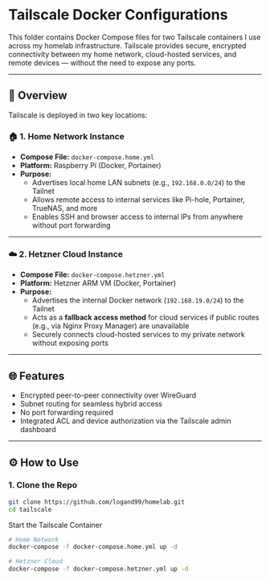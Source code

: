 # Tailscale Docker Configurations

This folder contains Docker Compose files for two Tailscale containers I use across my homelab infrastructure. Tailscale provides secure, encrypted connectivity between my home network, cloud-hosted services, and remote devices — without the need to expose any ports.

---

## 🔧 Overview

Tailscale is deployed in two key locations:

### 🏠 1. Home Network Instance
- **Compose File:** `docker-compose.home.yml`
- **Platform:** Raspberry Pi (Docker, Portainer)
- **Purpose:**
  - Advertises local home LAN subnets (e.g., `192.168.0.0/24`) to the Tailnet
  - Allows remote access to internal services like Pi-hole, Portainer, TrueNAS, and more
  - Enables SSH and browser access to internal IPs from anywhere without port forwarding

---

### ☁️ 2. Hetzner Cloud Instance
- **Compose File:** `docker-compose.hetzner.yml`
- **Platform:** Hetzner ARM VM (Docker, Portainer)
- **Purpose:**
  - Advertises the internal Docker network (`192.168.19.0/24`) to the Tailnet
  - Acts as a **fallback access method** for cloud services if public routes (e.g., via Nginx Proxy Manager) are unavailable
  - Securely connects cloud-hosted services to my private network without exposing ports

---

## 🌐 Features

- Encrypted peer-to-peer connectivity over WireGuard
- Subnet routing for seamless hybrid access
- No port forwarding required
- Integrated ACL and device authorization via the Tailscale admin dashboard

---

## ⚙️ How to Use

### 1. Clone the Repo
```bash
git clone https://github.com/logand99/homelab.git
cd tailscale
```
Start the Tailscale Container
```bash
# Home Network
docker-compose -f docker-compose.home.yml up -d

# Hetzner Cloud
docker-compose -f docker-compose.hetzner.yml up -d
```
